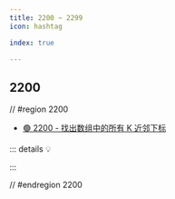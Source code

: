 ```yaml
---
title: 2200 ~ 2299
icon: hashtag

index: true

---
```


<!-- more -->

## 2200

// #region 2200

- [🟢 2200 - 找出数组中的所有 K 近邻下标](https://leetcode.cn/problems/find-all-k-distant-indices-in-an-array)

::: details 💡

:::

// #endregion 2200